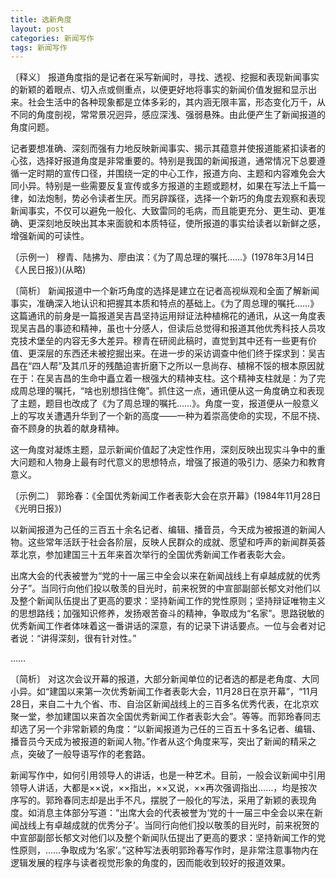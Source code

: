 ```yaml
---
title: 选新角度
layout: post
categories: 新闻写作
tags: 新闻写作
---
```


〔释义〕 报道角度指的是记者在采写新闻时，寻找、透视、挖掘和表现新闻事实的新颖的着眼点、切入点或侧重点，以便更好地将事实的新闻价值发掘和显示出来。社会生活中的各种现象都是立体多彩的，其内涵无限丰富，形态变化万千，从不同的角度剖视，常常景况迥异，感应深浅、强弱悬殊。由此便产生了新闻报道的角度问题。

记者要想准确、深刻而强有力地反映新闻事实、揭示其蕴意并使报道能紧扣读者的心弦，选择好报道角度是非常重要的。特别是我国的新闻报道，通常情况下总要遵循一定时期的宣传口径，并围绕一定的中心工作，报道方向、主题和内容难免会大同小异。特别是一些需要反复宣传或多方报道的主题或题材，如果在写法上千篇一律，如法炮制，势必令读者生厌。而另辟蹊径，选择一个新巧的角度去观察和表现新闻事实，不仅可以避免一般化、大致雷同的毛病，而且能更充分、更生动、更准确、更深刻地反映出其本来面貌和本质特征，使所报道的事实给读者以新鲜之感，增强新闻的可读性。

〔示例一〕 穆青、陆拂为、廖由滨：《为了周总理的嘱托……》(1978年3月14日《人民日报》)(从略)

〔简析〕 新闻报道中一个新巧角度的选择是建立在记者高视纵观和全面了解新闻事实，准确深入地认识和把握其本质和特点的基础上。《为了周总理的嘱托……》这篇通讯的前身是一篇报道吴吉昌坚持运用辩证法种植棉花的通讯，从这一角度表现吴吉昌的事迹和精神，虽也十分感人，但读后总觉得和报道其他优秀科技人员攻克技术堡垒的内容无多大差异。穆青在研阅此稿时，直觉到其中还有一些更有价值、更深层的东西还未被挖掘出来。在进一步的采访调查中他们终于探求到：吴吉昌在“四人帮”及其爪牙的残酷迫害折磨下之所以一息尚存、植棉不馁的根本原因就在于：在吴吉昌的生命中矗立着一根强大的精神支柱。这个精神支柱就是：为了完成周总理的嘱托，“啥也别想挡住俺”。抓住这一点，通讯便从这一角度确立和表现了主题，题目也改成了《为了周总理的嘱托……》。角度一变，报道便从一般意义上的写攻关遭遇升华到了一个新的高度——一种为着崇高使命的实现，不屈不挠、奋不顾身的执着的献身精神。

这一角度对凝炼主题，显示新闻价值起了决定性作用，深刻反映出现实斗争中的重大问题和人物身上最有时代意义的思想特点，增强了报道的吸引力、感染力和教育意义。

〔示例二〕 郭玲春：《全国优秀新闻工作者表彰大会在京开幕》(1984年11月28日《光明日报》)

以新闻报道为己任的三百五十余名记者、编辑、播音员，今天成为被报道的新闻人物。这些常年活跃于社会各阶层，反映人民群众的成就、愿望和呼声的新闻群英荟萃北京，参加建国三十五年来首次举行的全国优秀新闻工作者表彰大会。

出席大会的代表被誉为“党的十一届三中全会以来在新闻战线上有卓越成就的优秀分子”。当同行向他们投以敬羡的目光时，前来祝贺的中宣部副部长郁文对他们以及整个新闻队伍提出了更高的要求：坚持新闻工作的党性原则；坚持辩证唯物主义的思想路线；加强知识修养，发扬艰苦奋斗的精神，争取成为“名家”。思路锐敏的优秀新闻工作者体味着这一番讲话的深意，有的记录下讲话要点。一位与会者对记者说：“讲得深刻，很有针对性。”

…… 

〔简析〕 对这次会议开幕的报道，大部分新闻单位的记者选的都是老角度、大同小异。如“建国以来第一次优秀新闻工作者表彰大会，11月28日在京开幕”，“11月28日，来自二十九个省、市、自治区新闻战线上的三百多名优秀代表，在北京欢聚一堂，参加建国以来首次全国优秀新闻工作者表彰大会”。等等。而郭玲春同志却选了另一个非常新颖的角度：“以新闻报道为己任的三百五十多名记者、编辑、播音员今天成为被报道的新闻人物。”作者从这个角度来写，突出了新闻的精采之点，突破了一般导语写作的老套路。

新闻写作中，如何引用领导人的讲话，也是一种艺术。目前，一般会议新闻中引用领导人讲话，大都是××说，××指出，××又说，××再次强调指出……，均是按次序写的。郭玲春同志却是出手不凡，摆脱了一般化的写法，采用了新颖的表现角度。如消息主体部分写道：“出席大会的代表被誉为‘党的十一届三中全会以来在新闻战线上有卓越成就的优秀分子’。当同行向他们投以敬羡的目光时，前来祝贺的中宣部副部长郁文对他们以及整个新闻队伍提出了更高的要求：坚持新闻工作的党性原则，……争取成为‘名家’。”这种写法表明郭玲春写作时，是非常注意事物内在逻辑发展的程序与读者视觉形象的角度的，因而能收到较好的报道效果。 